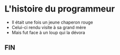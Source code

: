
# L'histoire du programmeur

- Il était une fois un jeune chaperon rouge
- Celui-ci rendu visite à sa grand mère
- Mais fut face à un loup qui la dévora

## FIN 
